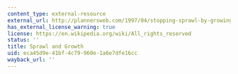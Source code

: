 ```yaml
---
content_type: external-resource
external_url: http://plannersweb.com/1997/04/stopping-sprawl-by-growing-smarter/
has_external_license_warning: true
license: https://en.wikipedia.org/wiki/All_rights_reserved
status: ''
title: Sprawl and Growth
uid: eca45d9e-41bf-4c79-960e-1a6e7dfe16cc
wayback_url: ''
---
```

